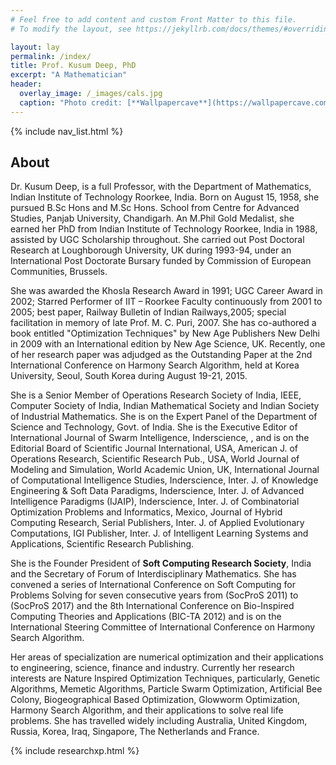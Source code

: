 ```yaml
---
# Feel free to add content and custom Front Matter to this file.
# To modify the layout, see https://jekyllrb.com/docs/themes/#overriding-theme-defaults

layout: lay
permalink: /index/
title: Prof. Kusum Deep, PhD
excerpt: "A Mathematician"
header:
  overlay_image: /_images/cals.jpg 
  caption: "Photo credit: [**Wallpapercave**](https://wallpapercave.com/mathematics-wallpaper)"
---
```

{% include nav_list.html   %}
<h2>About </h2>
<p id="in">
	Dr. Kusum Deep, is a full Professor, with the Department of Mathematics, Indian Institute of Technology Roorkee, India. Born on August 15, 1958, she pursued B.Sc Hons and M.Sc Hons. School from Centre for Advanced Studies, Panjab University, Chandigarh. An M.Phil Gold Medalist, she earned her PhD from Indian Institute of Technology Roorkee, India in 1988, assisted by UGC Scholarship throughout. She carried out Post Doctoral Research at Loughborough University, UK during 1993-94, under an International Post Doctorate Bursary funded by Commission of European Communities, Brussels. 
</p>
<p id="in">
	She was awarded the Khosla Research Award in 1991; UGC Career Award in 2002; Starred Performer of IIT – Roorkee Faculty continuously from 2001 to 2005; best paper, Railway Bulletin of Indian Railways,2005; special facilitation in memory of late Prof. M. C. Puri, 2007. She has co-authored a book entitled "Optimization Techniques" by New Age Publishers New Delhi in 2009 with an International edition by New Age Science, UK. Recently, one of her research paper was adjudged as the Outstanding Paper at the 2nd International Conference on Harmony Search Algorithm, held at Korea University, Seoul, South Korea during August 19-21, 2015. 
</p>
<p id="in">
	She is a Senior Member of Operations Research Society of India, IEEE, Computer Society of India, Indian Mathematical Society and Indian Society of Industrial Mathematics. She is on the Expert Panel of the Department of Science and Technology, Govt. of India.  She is the Executive Editor of International Journal of Swarm Intelligence, Inderscience, , and is on the Editorial Board of Scientific Journal International, USA, American J. of Operations Research, Scientific Research Pub., USA, World Journal of Modeling and Simulation, World Academic Union, UK, International Journal of Computational Intelligence Studies, Inderscience, Inter. J. of Knowledge Engineering & Soft Data Paradigms, Inderscience, Inter. J. of Advanced Intelligence Paradigms  (IJAIP), Inderscience, Inter. J. of Combinatorial Optimization Problems and Informatics, Mexico, Journal of Hybrid Computing Research, Serial Publishers, Inter. J. of Applied Evolutionary Computations,  IGI Publisher, Inter. J. of Intelligent Learning Systems and Applications, Scientific Research Publishing. 
</p>
<p id="in">
	She is the Founder President of <a href="/scrs/" style="text-decoration: none; "><b>Soft Computing Research Society</b></a>, India and the Secretary of Forum of Interdisciplinary Mathematics. She has convened a series of International Conference on Soft Computing for Problems Solving for seven consecutive years from (SocProS 2011) to (SocProS 2017) and the 8th International Conference on Bio-Inspired Computing Theories and Applications (BIC-TA 2012) and is on the International Steering Committee of International Conference on Harmony Search Algorithm.
</p>
<p id="in">
	Her areas of specialization are numerical optimization and their applications to engineering, science, finance and industry. Currently her research interests are Nature Inspired Optimization Techniques, particularly, Genetic Algorithms, Memetic Algorithms, Particle Swarm Optimization, Artificial Bee Colony, Biogeographical Based Optimization, Glowworm Optimization, Harmony Search Algorithm, and their applications to solve real life problems. She has travelled widely including Australia, United Kingdom, Russia, Korea, Iraq, Singapore, The Netherlands and France.
</p>
{% include researchxp.html   %}

